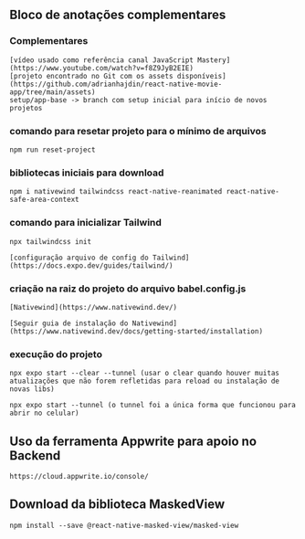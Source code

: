 ## Bloco de anotações complementares 

### Complementares

    [vídeo usado como referência canal JavaScript Mastery](https://www.youtube.com/watch?v=f8Z9JyB2EIE)
    [projeto encontrado no Git com os assets disponíveis](https://github.com/adrianhajdin/react-native-movie-app/tree/main/assets)
    setup/app-base -> branch com setup inicial para início de novos projetos

### comando para resetar projeto para o mínimo de arquivos 

    npm run reset-project

### bibliotecas iniciais para download 

    npm i nativewind tailwindcss react-native-reanimated react-native-safe-area-context

### comando para inicializar Tailwind 

    npx tailwindcss init

    [configuração arquivo de config do Tailwind](https://docs.expo.dev/guides/tailwind/)

### criação na raiz do projeto do arquivo babel.config.js 

    [Nativewind](https://www.nativewind.dev/)

    [Seguir guia de instalação do Nativewind](https://www.nativewind.dev/docs/getting-started/installation)


### execução do projeto 

    npx expo start --clear --tunnel (usar o clear quando houver muitas atualizações que não forem refletidas para reload ou instalação de novas libs)

    npx expo start --tunnel (o tunnel foi a única forma que funcionou para abrir no celular)

## Uso da ferramenta Appwrite para apoio no Backend 

    https://cloud.appwrite.io/console/

## Download da biblioteca MaskedView 

    npm install --save @react-native-masked-view/masked-view
